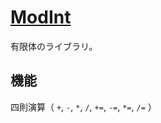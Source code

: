 # [ModInt](https://github.com/magurofly/cp-library-rs/blob/main/src/modint.rs)

有限体のライブラリ。

## 機能

四則演算（ `+`, `-`, `*`, `/`, `+=`, `-=`, `*=`, `/=` ）
